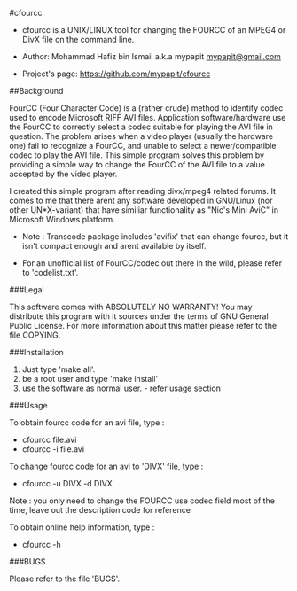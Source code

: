 #cfourcc

* cfourcc is a UNIX/LINUX tool for changing the FOURCC of an MPEG4 or DivX file on the command line.

* Author: Mohammad Hafiz bin Ismail a.k.a mypapit <mypapit@gmail.com>

* Project's page: https://github.com/mypapit/cfourcc

##Background

FourCC (Four Character Code) is a (rather crude) method to identify codec used to encode Microsoft RIFF AVI files. Application software/hardware use the FourCC to correctly select a codec suitable for playing the AVI file in question. The problem arises when a video player (usually the hardware one) fail to recognize a FourCC, and unable to select a newer/compatible codec to play the AVI file. This simple program solves this problem by providing a simple way to change the FourCC of the AVI file to a value accepted by the video player.

I created this simple program after reading divx/mpeg4 related forums. It comes to me that there arent any software developed in GNU/Linux (nor other UN*X-variant) that have similiar functionality as "Nic's Mini AviC" in Microsoft Windows platform.

* Note : Transcode package includes 'avifix' that can change fourcc, but it isn't compact enough and arent available by itself.

* For an unofficial list of FourCC/codec out there in the wild, please refer to 'codelist.txt'.



###Legal

This software comes with ABSOLUTELY NO WARRANTY!
You may distribute this program with it sources under the terms of GNU General Public License.
For more information about this matter please refer to the file COPYING.



###Installation

1. Just type 'make all'.
2. be a root user and type 'make install'
3. use the software as normal user. - refer usage section


###Usage

To obtain fourcc code for an avi file, type :
* cfourcc file.avi
* cfourcc -i file.avi

To change fourcc code for an avi to 'DIVX' file, type :
* cfourcc -u DIVX -d DIVX 

Note : you only need to change the FOURCC use codec field most of the time, leave out the description code for reference

To obtain online help information, type :
* cfourcc -h

###BUGS

Please refer to the file 'BUGS'.
